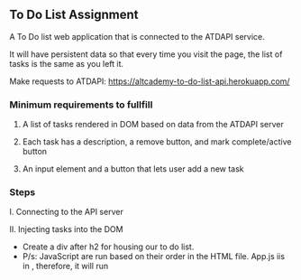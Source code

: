 ## **To Do List Assignment**
A To Do list web application that is connected to the ATDAPI service. 

It will have persistent data so that every time you visit the page, the list of tasks is the same as you left it. 

Make requests to ATDAPI: https://altcademy-to-do-list-api.herokuapp.com/


### Minimum requirements to fullfill
1. A list of tasks rendered in DOM based on data from the ATDAPI server

2. Each task has a description, a remove button, and mark complete/active button

3. An input element and a button that lets user add a new task

### Steps
I. Connecting to the API server

II. Injecting tasks into the DOM
- Create a div after h2 for housing our to do list. 
- P/s: JavaScript are run based on their order in the HTML file. App.js iis in <head>, therefore, it will run <script> first. Solution: wrap JS code in a jQuery ready function, so our programs only execute when HTML file is ready.
- inject tasks to <p> and then append and concatenate the content of each task with HTML string

III. Checking if API is working by using GET request
- make GET request
-inject default task content from DOM to HTML to make sure it's working

IV. Use method POST to create new task
- make POST request
- new content will be displayed in task { }. 

